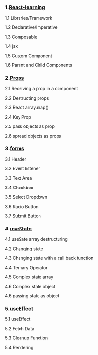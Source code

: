 ### 1.[React-learning](React-learning.md)
 1.1 Libraries/Framework

 1.2 Declarative/Imperative

 1.3 Composable

 1.4 jsx

 1.5 Custom Component

 1.6 Parent and Child Components

 ### 2.[Props](Props.md)

2.1 Receiving a prop in a component

2.2 Destructing props

2.3 React array.map()

2.4 Key Prop

2.5 pass objects as prop

2.6 spread objects as props

### 3.[forms](form.md)

3.1 Header

3.2 Event listener

3.3 Text Area

3.4 Checkbox

3.5 Select Dropdown
 
3.6 Radio Button

3.7 Submit Button

### 4.[useState](useState.md)

4.1 useSate array destructuring

4.2 Changing state

4.3 Changing state with a call back function

4.4 Ternary Operator

4.5 Complex state array

4.6 Complex state object

4.6 passing state as object

### 5.[useEffect](useEffect.md)
5.1 useEffect

5.2 Fetch Data

5.3 Cleanup Function

5.4 Rendering